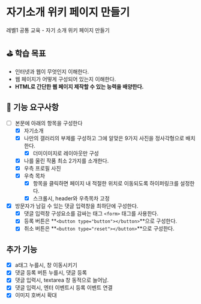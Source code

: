 # 자기소개 위키 페이지 만들기

레벨1 공통 교육 - 자기 소개 위키 페이지 만들기

## ⛳️ 학습 목표

- 인터넷과 웹이 무엇인지 이해한다.
- 웹 페이지가 어떻게 구성되어 있는지 이해한다.
- **HTML로 간단한 웹 페이지 제작할 수 있는 능력을 배양한다.**

## 🎯 기능 요구사항

- [ ] 본문에 아래의 항목을 구성한다
  - [x] 자기소개
  - [x] 나만의 갤러리의 부제를 구성하고 그에 알맞은 9가지 사진을 정사각형으로 배치한다.
    - [x] 더미이미지로 레이아웃만 구성
  - [x] 나를 울린 작품 최소 2가지를 소개한다.
  - [x] 우측 프로필 사진
  - [x] 우측 목차
    - [x] 항목을 클릭하면 페이지 내 적절한 위치로 이동되도록 하이퍼링크를 설정한다.
    - [x] 스크롤시, header와 우측목차 고정
- [x] 방문자가 남길 수 있는 댓글 입력창을 최하단에 구성한다.
  - [x] 댓글 입력창 구성요소를 감싸는 태그 `<form>` 태그를 사용한다.
  - [x] 등록 버튼은 **`<button type="button"></button>`**으로 구성한다.
  - [x] 취소 버튼은 **`<button type="reset"></button>`**으로 구성한다.

## 추가 기능

- [x] a태그 누를시, 창 이동시키기
- [x] 댓글 등록 버튼 누를시, 댓글 등록
- [x] 댓글 입력시, textarea 창 동적으로 늘어남.
- [x] 댓글 입력시, 엔터 이벤트시 등록 이벤트 연결
- [x] 이미지 호버시 확대
